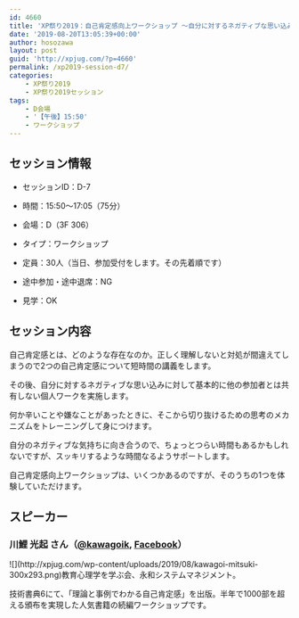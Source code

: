 ```yaml
---
id: 4660
title: 'XP祭り2019：自己肯定感向上ワークショップ ～自分に対するネガティブな思い込みを軽減する～（川鯉 光起さん）'
date: '2019-08-20T13:05:39+00:00'
author: hosozawa
layout: post
guid: 'http://xpjug.com/?p=4660'
permalink: /xp2019-session-d7/
categories:
    - XP祭り2019
    - XP祭り2019セッション
tags:
    - D会場
    - '【午後】15:50'
    - ワークショップ
---
```


## セッション情報

- セッションID：D-7
- 時間：15:50～17:05（75分）
- 会場：D（3F 306）
- タイプ：ワークショップ

- 定員：30人（当日、参加受付をします。その先着順です）
- 途中参加・途中退席：NG
- 見学：OK

## セッション内容

自己肯定感とは、どのような存在なのか。<wbr></wbr>正しく理解しないと対処が間違えてしまうので<span class="m_714104885656321814gmail-s1">2</span>つの自己肯定感に<wbr></wbr>ついて短時間の講義をします。

その後、<wbr></wbr>自分に対するネガティブな思い込みに対して基本的に他の参加者と<wbr></wbr>は共有しない個人ワークを実施します。

何か辛いことや嫌なことがあったときに、<wbr></wbr>そこから切り抜けるための思考のメカニズムをトレーニングして身<wbr></wbr>につけます。

自分のネガティブな気持ちに向き合うので、<wbr></wbr>ちょっとつらい時間もあるかもしれないですが、<wbr></wbr>スッキリするような時間なるようサポートします。

自己肯定感向上ワークショップは、いくつかあるのですが、<wbr></wbr>そのうちの<span class="m_714104885656321814gmail-s1">1</span>つを体験していただけます。

## スピーカー

### 川鯉<span class="m_714104885656321814gmail-s1"> </span>光起 さん（[@kawagoik](https://twitter.com/@kawagoik), [Facebook](https://www.facebook.com/kawagoi)）

<div class="profile">![](http://xpjug.com/wp-content/uploads/2019/08/kawagoi-mitsuki-300x293.png)教育心理学を学ぶ会、永和システムマネジメント。

技術書典<span class="m_714104885656321814gmail-s1">6</span>にて、「理論と事例でわかる自己肯定感」を出版。<wbr></wbr>半年で<span class="m_714104885656321814gmail-s1">1000</span>部を超える頒布を実現した人気書籍の続編ワークシ<wbr></wbr>ョップです。

</div>